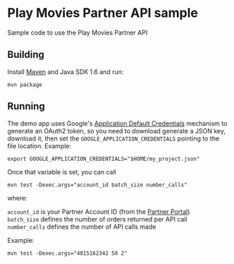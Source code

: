 # Play Movies Partner API sample
Sample code to use the Play Movies Partner API

## Building

Install [Maven](https://maven.apache.org) and Java SDK 1.6 and run:

```
mvn package
```

## Running

The demo app uses Google's [Application Default Credentials](https://developers.google.com/identity/protocols/application-default-credentials) mechanism to generate an OAuth2 token, so you need to download generate a JSON key, download it, then set the `GOOGLE_APPLICATION_CREDENTIALS` pointing to the file location. Example:

```
export GOOGLE_APPLICATION_CREDENTIALS="$HOME/my_project.json"
```

Once that variable is set, you can call

```
mvn test -Dexec.args="account_id batch_size number_calls"
```

where:

`account_id` is your Partner Account ID (from the [Partner Portal](https://partnerdash.google.com/partnerdash/d/tvfilm))  
`batch_size` defines the number of orders returned per API call  
`number_calls` defines the number of API calls made  

Example:

```
mvn test -Dexec.args="4815162342 50 2"
```
